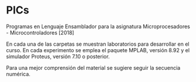 PICs
====

Programas en Lenguaje Ensamblador para la asignatura Microprocesadores - Microcontroladores [2018]

En cada una de las carpetas se muestran laboratorios para desarrollar en el curso.
En cada experimento se emplea el paquete MPLAB, versión 8.92 y el simulador Proteus, versión 7.10 o posterior.

Para una mejor comprensión del material se sugiere seguir la secuencia numérica.
